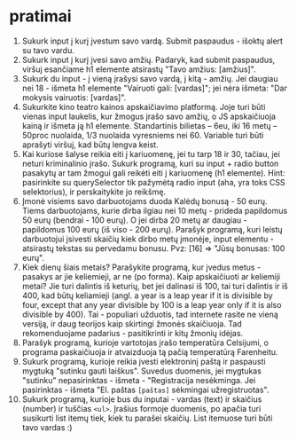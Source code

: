# pratimai 

1. Sukurk input į kurį įvestum savo vardą. Submit paspaudus - išoktų alert su tavo vardu.
2. Sukurk input į kurį įvesi savo amžių. Padaryk, kad submit paspaudus, viršuj esančiame h1 elemente atsirastų "Tavo amžius: [amžius]".
3. Sukurk du input - į vieną įrašysi savo vardą, į kitą - amžių. Jei daugiau nei 18 - išmeta h1 elemente "Vairuoti gali: [vardas]"; jei nėra išmeta: "Dar mokysis vairuotis: [vardas]".
4. Sukurkite kino teatro kainos apskaičiavimo platformą. Joje turi būti vienas input laukelis, kur žmogus įrašo savo amžių, o JS apskaičiuoja kainą ir išmeta ją h1 elemente. Standartinis bilietas – 6eu, iki 16 metų – 50proc nuolaida, 1/3 nuolaida vyresniems nei 60. Variable turi būti aprašyti viršuj, kad būtų lengva keist.
5. Kai kuriose šalyse reikia eiti į kariuomenę, jei tu tarp 18 ir 30, tačiau, jei neturi kriminalinio įrašo. Sukurk programą, kuri su input + radio button pasakytų ar tam žmogui gali reikėti eiti į kariuomenę (h1 elemente). Hint: pasirinkite su querySelector tik pažymėtą radio input (aha, yra toks CSS selektorius), ir perskaitykite jo reikšmę.
6. Įmonė visiems savo darbuotojams duoda Kalėdų bonusą - 50 eurų. Tiems darbuotojams, kurie dirba ilgiau nei 10 metų - prideda papildomus 50 eurų (bendrai - 100 eurų). O jei dirba 20 metų ar daugiau - papildomus 100 eurų (iš viso - 200 eurų). Parašyk programą, kuri leistų darbuotojui įsivesti skaičių kiek dirbo metų įmonėje, input elementu - atsirastų tekstas su pervedamu bonusu.
Pvz: [16] => "Jūsų bonusas: 100 eurų".
7. Kiek dienų šiais metais? Parašykite programą, kur įvedus metus - pasakys ar jie keliemieji, ar ne (po forma). Kaip apskaičiuoti ar keliemiji metai? Jie turi dalintis iš keturių, bet jei dalinasi iš 100, tai turi dalintis ir iš 400, kad būtų keliamieji (angl. a year is a leap year if it is divisible by four, except that any year divisible by 100 is a leap year only if it is also divisible by 400). Tai - populiari užduotis, tad internete rasite ne vieną versiją, ir daug teorijos kaip skirtingi žmonės skaičiuoja. Tad rekomenduojame padarius - pasitikrinti ir kitų žmonių idėjas.
8. Parašyk programą, kurioje vartotojas įrašo temperatūra Celsijumi, o programa paskaičiuoja ir atvaizduoja tą pačią temperatūrą Farenheitu.
9. Sukurk programą, kurioje reikia įvesti elektroninį paštą ir paspausti mygtuką "sutinku gauti laiškus". Suvedus duomenis, jei mygtukas "sutinku" nepasirinktas - išmeta - "Registracija nesėkminga. Jei pasirinktas - išmeta "El. paštas `[paštas]` sėkmingai užregistruotas".
10. Sukurk programą, kurioje bus du inputai - vardas (text) ir skaičius (number) ir tuščias `<ul>`. Įrašius formoje duomenis, po apačia turi susikurti list itemų tiek, kiek tu parašei skaičių. List itemuose turi būti tavo vardas :)